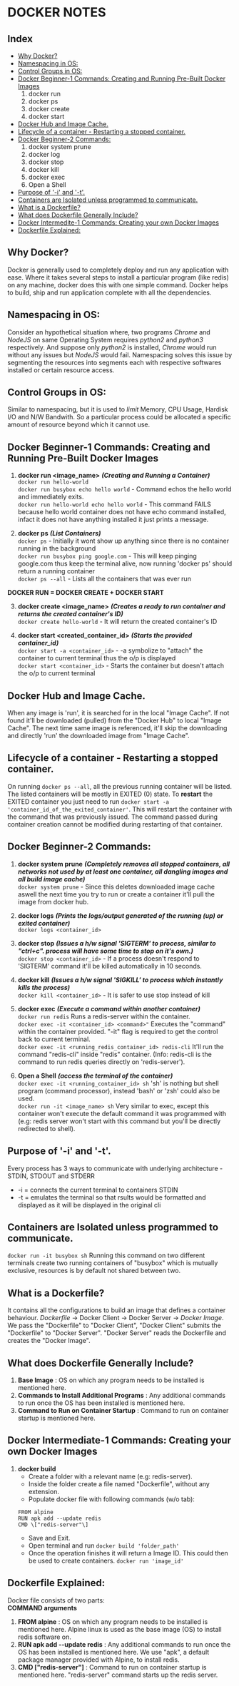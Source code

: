 # DOCKER NOTES
## Index
- [Why Docker?](#why-docker)
- [Namespacing in OS:](#namespacing-in-os)
- [Control Groups in OS:](#control-groups-in-os)
- [Docker Beginner-1 Commands: Creating and Running Pre-Built Docker Images](#docker-beginner-1-commands-creating-and-running-pre-built-docker-images)
   1. docker run
   2. docker ps
   3. docker create
   4. docker start
- [Docker Hub and Image Cache.](#docker-hub-and-image-cache)
- [Lifecycle of a container - Restarting a stopped container.](#lifecycle-of-a-container---restarting-a-stopped-container)
- [Docker Beginner-2 Commands:](#docker-beginner-2-commands)
   1. docker system prune
   2. docker log
   3. docker stop
   4. docker kill
   5. docker exec
   6. Open a Shell
- [Purpose of '-i' and '-t'.](#purpose-of--i-and--t)
- [Containers are Isolated unless programmed to communicate.](#containers-are-isolated-unless-programmed-to-communicate)
- [What is a Dockerfile?](#what-is-a-dockerfile)
- [What does Dockerfile Generally Include?](#what-does-dockerfile-generally-include)
- [Docker Intermedite-1 Commands: Creating your own Docker Images](#docker-intermediate-1-commands-creating-your-own-docker-images)
- [Dockerfile Explained:](#dockerfile-explained)

## Why Docker?
Docker is generally used to completely deploy and run any application with ease. Where it takes several steps to install a particular program (like redis) on any machine, docker does this with one simple command. Docker helps to build, ship and run application complete with all the dependencies. 

## Namespacing in OS: 
Consider an hypothetical situation where, two programs *Chrome* and *NodeJS* on same Operating System requires *python2* and *python3* respectively. And suppose only *python2* is installed, *Chrome* would run without any issues but *NodeJS* would fail. Namespacing solves this issue by segmenting the resources into segments each with respective softwares installed or certain resource access.

## Control Groups in OS:
Similar to namespacing, but it is used to *limit* Memory, CPU Usage, Hardisk I/O and N/W Bandwith. So a particular process could be allocated a specific amount of resource beyond which it cannot use.  

## Docker Beginner-1 Commands: Creating and Running Pre-Built Docker Images
1. **docker run <image_name>** _**(Creating and Running a Container)**_  
`docker run hello-world`  
`docker run busybox echo hello world` - Command echos the hello world and immediately exits.  
`docker run hello-world echo hello world` - This command FAILS because hello world container does not have echo command installed, infact it does not have anything installed it just prints a message.  

2. **docker ps** _**(List Containers)**_  
`docker ps` - Initially it wont show up anything since there is no container running in the background  
`docker run busybox ping google.com` - This will keep pinging google.com thus keep the terminal alive, now running 'docker ps' should return a running container  
`docker ps --all` - Lists all the containers that was ever run  

**DOCKER RUN = DOCKER CREATE + DOCKER START**  

3. **docker create <image_name>** _**(Creates a ready to run container and returns the created container's ID)**_  
`docker create hello-world` - It will return the created container's ID  

4. **docker start <created_container_id>** _**(Starts the provided container_id)**_  
`docker start -a <container_id>` - \-a symbolize to "attach" the container to current terminal thus the o/p is displayed  
`docker start <container_id>` - Starts the container but doesn't attach the o/p to current terminal  

## Docker Hub and Image Cache.  
When any image is 'run', it is searched for in the local "Image Cache". If not found it'll be downloaded (pulled) from the "Docker Hub" to local "Image Cache". The next time same image is referenced, it'll skip the downloading and directly 'run' the downloaded image from "Image Cache".  

## Lifecycle of a container - Restarting a stopped container.  
On running `docker ps --all`, all the previous running container will be listed. The listed containers will be mostly in EXITED (0) state. To **restart** the EXITED container you just need to run `docker start -a 'container_id_of_the_exited_container'`. This will restart the container with the command that was previously issued. The command passed during container creation cannot be modified during restarting of that container.

## Docker Beginner-2 Commands:  
1. **docker system prune** _**(Completely removes all stopped containers, all networks not used by at least one container, all dangling images and all build image cache)**_  
`docker system prune` - Since this deletes downloaded image cache aswell the next time you try to run or create a container it'll pull the image from docker hub.  

2. **docker logs** _**(Prints the logs/output generated of the running (up) or exited container)**_  
`docker logs <container_id>`  

3. **docker stop** _**(Issues a h/w signal 'SIGTERM' to process, similar to "ctrl+c". process will have some time to stop on it's own.)**_  
`docker stop <container_id>` - If a process doesn't respond to 'SIGTERM' command it'll be killed automatically in 10 seconds.  

4. **docker kill** _**(Issues a h/w signal 'SIGKILL' to process which instantly kills the process)**_  
`docker kill <container_id>` - It is safer to use stop instead of kill  

5. **docker exec** _**(Execute a command within another container)**_  
`docker run redis` Runs a redis-server within the container.	  
`docker exec -it <container_id> <command>"` Executes the "command" within the container provided. "-it" flag is required to get the control back to current terminal.  
`docker exec -it <running_redis_container_id> redis-cli` It'll run the command "redis-cli" inside "redis" container. (Info: redis-cli is the command to run redis queries directly on 'redis-server').

6. **Open a Shell** _**(access the terminal of the container)**_  
`docker exec -it <running_container_id> sh` 'sh' is nothing but shell program (command processor), instead 'bash' or 'zsh' could also be used.   
`docker run -it <image_name> sh` Very similar to exec, except this container won't execute the default command it was programmed with (e.g: redis server won't start with this command but you'll be directly redirected to shell).  

## Purpose of '-i' and '-t'.  
Every process has 3 ways to communicate with underlying architecture - STDIN, STDOUT and STDERR  
   * \-i = connects the current terminal to containers STDIN  
   * \-t = emulates the terminal so that rsults would be formatted and displayed as it will be displayed in the original cli  

## Containers are Isolated unless programmed to communicate.  
`docker run -it busybox sh` Running this command on two different terminals create two running containers of "busybox" which is mutually exclusive, resources is by default not shared between two.  

## What is a Dockerfile?  
It contains all the configurations to build an image that defines a container behaviour. *Dockerfile* -> Docker Client -> Docker Server -> *Docker Image*. We pass the "Dockerfile" to "Docker Client", "Docker Client" submits the "Dockerfile" to "Docker Server". "Docker Server" reads the Dockerfile and creates the "Docker Image".

## What does Dockerfile Generally Include?
1. **Base Image** : OS on which any program needs to be installed is mentioned here.  
2. **Commands to Install Additional Programs** : Any additional commands to run once the OS has been installed is mentioned here.  
3. **Command to Run on Container Startup** : Command to run on container startup is mentioned here.  

## Docker Intermediate-1 Commands: Creating your own Docker Images  
1. **docker build**  
   * Create a folder with a relevant name (e.g: redis-server).
   * Inside the folder create a file named "Dockerfile", without any extension.
   * Populate docker file with following commands (w/o tab):
	```
	FROM alpine
	RUN apk add --update redis
	CMD \["redis-server"\]
	```
   * Save and Exit.
   * Open terminal and run
	`docker build 'folder_path'`
   * Once the operation finishes it will return a Image ID. This could then be used to create containers. 
	`docker run 'image_id'`

## Dockerfile Explained:
Docker file consists of two parts:  
**COMMAND arguments**  
1. **FROM alpine** : OS on which any program needs to be installed is mentioned here. Alpine linux is used as the base image (OS) to install redis software on.
2. **RUN apk add --update redis** : Any additional commands to run once the OS has been installed is mentioned here. We use "apk", a default package manager provided with Alpine, to install redis.
3. **CMD ["redis-server"]** : Command to run on container startup is mentioned here. "redis-server" command starts up the redis server.


